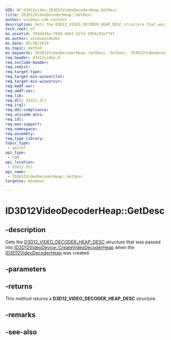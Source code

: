 ```yaml
---
UID: NF:d3d12video.ID3D12VideoDecoderHeap.GetDesc
title: ID3D12VideoDecoderHeap::GetDesc
author: windows-sdk-content
description: Gets the D3D12_VIDEO_DECODER_HEAP_DESC structure that was passed into ID3D12VideoDevice::CreateVideoDecoderHeap when the ID3D12VideoDecoderHeap was created.
tech.root: mf
ms.assetid: 784d436a-f69d-4b62-b2f4-1954c92e774f
ms.author: windowssdkdev
ms.date: 05/28/2019
ms.topic: method
ms.keywords: ID3D12VideoDecoderHeap::GetDesc, GetDesc, ID3D12VideoDecoderHeap.GetDesc, ID3D12VideoDecoderHeap::GetDesc, ID3D12VideoDecoderHeap.GetDesc
req.header: d3d12video.h
req.include-header:
req.redist:
req.target-type:
req.target-min-winverclnt:
req.target-min-winversvr:
req.kmdf-ver:
req.umdf-ver:
req.lib:
req.dll: d3d12.dll
req.irql: 
req.ddi-compliance:
req.unicode-ansi:
req.idl:
req.max-support:
req.namespace:
req.assembly:
req.type-library:
topic_type:
 - apiref
api_type:
 - COM
api_location:
 - d3d12.dll
api_name:
 - ID3D12VideoDecoderHeap::GetDesc
targetos: Windows

---
```


# ID3D12VideoDecoderHeap::GetDesc


## -description

Gets the [D3D12_VIDEO_DECODER_HEAP_DESC](ns-d3d12video-d3d12_video_decoder_heap_desc) structure that was passed into [ID3D12VideoDevice::CreateVideoDecoderHeap](nf-d3d12video-id3d12videodevice-createvideodecoder) when the [ID3D12VideoDecoderHeap](nn-d3d12video-id3d12videodecoderheap) was created.

## -parameters


## -returns
This method returns a **D3D12_VIDEO_DECODER_HEAP_DESC** structure.
## -remarks

## -see-also